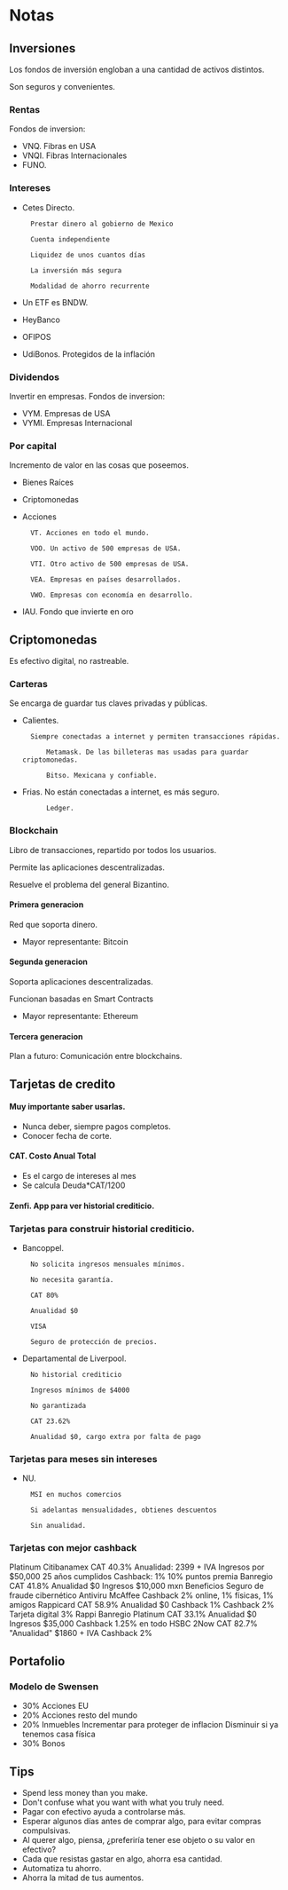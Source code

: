 # Notas
## Inversiones
Los fondos de inversión engloban a una cantidad de activos distintos.

Son seguros y convenientes.
### Rentas
Fondos de inversion:

- VNQ. Fibras en USA
- VNQI. Fibras Internacionales
- FUNO.
### Intereses

- Cetes Directo. 
        
        Prestar dinero al gobierno de Mexico

        Cuenta independiente

        Liquidez de unos cuantos días

        La inversión más segura

        Modalidad de ahorro recurrente

- Un ETF es BNDW.

- HeyBanco

- OFIPOS

- UdiBonos. Protegidos de la inflación


### Dividendos
Invertir en empresas.
Fondos de inversion:
- VYM. Empresas de USA
- VYMI. Empresas Internacional

### Por capital
Incremento de valor en las cosas que poseemos.
- Bienes Raíces
- Criptomonedas
- Acciones

        VT. Acciones en todo el mundo.

        VOO. Un activo de 500 empresas de USA.
        
        VTI. Otro activo de 500 empresas de USA.

        VEA. Empresas en países desarrollados.
        
        VWO. Empresas con economía en desarrollo.

- IAU. Fondo que invierte en oro
## Criptomonedas
Es efectivo digital, no rastreable.

### Carteras
Se encarga de guardar tus claves privadas y públicas.

- Calientes.   

        Siempre conectadas a internet y permiten transacciones rápidas.

            Metamask. De las billeteras mas usadas para guardar criptomonedas.

            Bitso. Mexicana y confiable.

- Frias.
        No están conectadas a internet, es más seguro.

            Ledger.

### Blockchain
Libro de transacciones, repartido por todos los usuarios.

Permite las aplicaciones descentralizadas.

Resuelve el problema del general Bizantino.
#### Primera generacion
Red que soporta dinero.

- Mayor representante: Bitcoin

#### Segunda generacion
Soporta aplicaciones descentralizadas.

Funcionan basadas en Smart Contracts

- Mayor representante: Ethereum

#### Tercera generacion
Plan a futuro: Comunicación entre blockchains.
## Tarjetas de credito
#### Muy importante saber usarlas.

- Nunca deber, siempre pagos completos.
- Conocer fecha de corte.

#### CAT. Costo Anual Total
    
- Es el cargo de intereses al mes
- Se calcula Deuda*CAT/1200

#### Zenfi. App para ver historial crediticio.

### Tarjetas para construir historial crediticio.
- Bancoppel.

        No solicita ingresos mensuales mínimos.

        No necesita garantía.

        CAT 80%

        Anualidad $0

        VISA

        Seguro de protección de precios.

- Departamental de Liverpool.

        No historial crediticio

        Ingresos mínimos de $4000

        No garantizada

        CAT 23.62%

        Anualidad $0, cargo extra por falta de pago

### Tarjetas para meses sin intereses

- NU.

        MSI en muchos comercios

        Si adelantas mensualidades, obtienes descuentos 

        Sin anualidad.

### Tarjetas con mejor cashback

  Platinum Citibanamex
      CAT 40.3%
      Anualidad: 2399 + IVA
      Ingresos por $50,000
      25 años cumplidos
      Cashback: 1%
      10% puntos premia
    Banregio
      CAT 41.8%
      Anualidad $0
      Ingresos $10,000 mxn
      Beneficios
	Seguro de fraude cibernético
	Antiviru McAffee
      Cashback 2% online, 1% físicas, 1% amigos
    Rappicard
      CAT 58.9%
      Anualidad $0
      Cashback
	1% Cashback
      	2% Tarjeta digital
      	3% Rappi
    Banregio Platinum
      CAT 33.1%
      Anualidad $0
      Ingresos $35,000
      Cashback
	1.25% en todo
    HSBC 2Now
      CAT 82.7%
      "Anualidad" $1860 + IVA
      Cashback 2%

## Portafolio
### Modelo de Swensen
- 30% Acciones EU
- 20% Acciones resto del mundo
- 20% Inmuebles
        Incrementar para proteger de inflacion
        Disminuir si ya tenemos casa física
- 30% Bonos
## Tips
- Spend less money than you make.
- Don't confuse what you want with what you truly need.
- Pagar con efectivo ayuda a controlarse más.
- Esperar algunos días antes de comprar algo, para evitar compras compulsivas.
- Al querer algo, piensa, ¿preferiría tener ese objeto o su valor en efectivo?
- Cada que resistas gastar en algo, ahorra esa cantidad.
- Automatiza tu ahorro.
- Ahorra la mitad de tus aumentos.